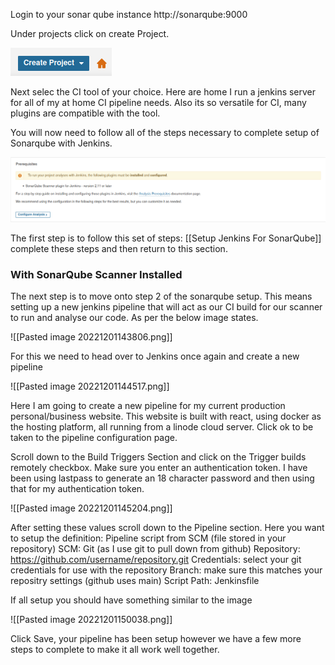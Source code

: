 
Login to your sonar qube instance http://sonarqube:9000

Under projects click on create Project.

![](Pasted%20image%2020221201141600.png)

Next selec the CI tool of your choice. Here are home I run a jenkins server for all of my at home CI pipeline needs. Also its so versatile for CI, many plugins are compatible with the tool.

You will now need to follow all of the steps necessary to complete setup of Sonarqube with Jenkins.

![](Pasted%20image%2020221201141857.png)

The first step is to follow this set of steps: [[Setup Jenkins For SonarQube]] complete these steps and then return to this section.

### With SonarQube Scanner Installed

The next step is to move onto step 2 of the sonarqube setup. This means setting up a new jenkins pipeline that will act as our CI build for our scanner to run and analyse our code. As per the below image states.

![[Pasted image 20221201143806.png]]

For this we need to head over to Jenkins once again and create a new pipeline

![[Pasted image 20221201144517.png]]

Here I am going to create a new pipeline for my current production personal/business website. This website is built with react, using docker as the hosting platform, all running from a linode cloud server. Click ok to be taken to the pipeline configuration page.

Scroll down to the Build Triggers Section and click on the Trigger builds remotely checkbox. Make sure you enter an authentication token. I have been using lastpass to generate an 18 character password and then using that for my authentication token.

![[Pasted image 20221201145204.png]]

After setting these values scroll down to the Pipeline section. Here you want to setup the definition: Pipeline script from SCM (file stored in your repository)
SCM: Git (as I use git to pull down from github)
Repository: https://github.com/username/repository.git
Credentials: select your git credentials for use with the repository
Branch: make sure this matches your repositry settings (github uses main)
Script Path: Jenkinsfile

If all setup you should have something similar to the image

![[Pasted image 20221201150038.png]]

Click Save, your pipeline has been setup however we have a few more steps to complete to make it all work well together.